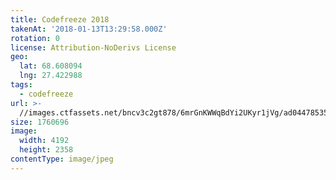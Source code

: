 ```yaml
---
title: Codefreeze 2018
takenAt: '2018-01-13T13:29:58.000Z'
rotation: 0
license: Attribution-NoDerivs License
geo:
  lat: 68.608094
  lng: 27.422988
tags:
  - codefreeze
url: >-
  //images.ctfassets.net/bncv3c2gt878/6mrGnKWWqBdYi2UKyr1jVg/ad0447853562a49a5e779db325f5c29d/codefreeze-2018_38902764335_o
size: 1760696
image:
  width: 4192
  height: 2358
contentType: image/jpeg
---
```


